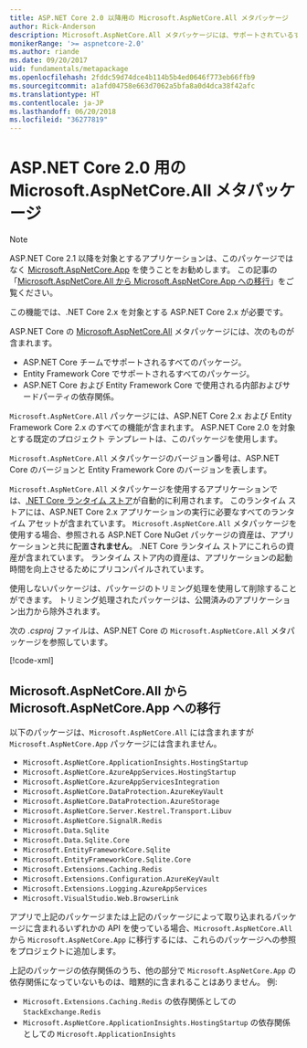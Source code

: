 ```yaml
---
title: ASP.NET Core 2.0 以降用の Microsoft.AspNetCore.All メタパッケージ
author: Rick-Anderson
description: Microsoft.AspNetCore.All メタパッケージには、サポートされているすべての ASP.NET Core および Entity Framework Core パッケージがその依存関係と共に含まれています。
monikerRange: '>= aspnetcore-2.0'
ms.author: riande
ms.date: 09/20/2017
uid: fundamentals/metapackage
ms.openlocfilehash: 2fddc59d74dce4b114b5b4ed0646f773eb66ffb9
ms.sourcegitcommit: a1afd04758e663d7062a5bfa8a0d4dca38f42afc
ms.translationtype: HT
ms.contentlocale: ja-JP
ms.lasthandoff: 06/20/2018
ms.locfileid: "36277819"
---
```

# <a name="microsoftaspnetcoreall-metapackage-for-aspnet-core-20"></a>ASP.NET Core 2.0 用の Microsoft.AspNetCore.All メタパッケージ

> [!NOTE]
> ASP.NET Core 2.1 以降を対象とするアプリケーションは、このパッケージではなく [Microsoft.AspNetCore.App](xref:fundamentals/metapackage-app) を使うことをお勧めします。 この記事の「[Microsoft.AspNetCore.All から Microsoft.AspNetCore.App への移行](#migrate)」をご覧ください。

この機能では、.NET Core 2.x を対象とする ASP.NET Core 2.x が必要です。

ASP.NET Core の [Microsoft.AspNetCore.All](https://www.nuget.org/packages/Microsoft.AspNetCore.All) メタパッケージには、次のものが含まれます。

* ASP.NET Core チームでサポートされるすべてのパッケージ。
* Entity Framework Core でサポートされるすべてのパッケージ。 
* ASP.NET Core および Entity Framework Core で使用される内部およびサードパーティの依存関係。 

`Microsoft.AspNetCore.All` パッケージには、ASP.NET Core 2.x および Entity Framework Core 2.x のすべての機能が含まれます。 ASP.NET Core 2.0 を対象とする既定のプロジェクト テンプレートは、このパッケージを使用します。

`Microsoft.AspNetCore.All` メタパッケージのバージョン番号は、ASP.NET Core のバージョンと Entity Framework Core のバージョンを表します。

`Microsoft.AspNetCore.All` メタパッケージを使用するアプリケーションでは、[.NET Core ランタイム ストア](https://docs.microsoft.com/dotnet/core/deploying/runtime-store)が自動的に利用されます。 このランタイム ストアには、ASP.NET Core 2.x アプリケーションの実行に必要なすべてのランタイム アセットが含まれています。 `Microsoft.AspNetCore.All` メタパッケージを使用する場合、参照される ASP.NET Core NuGet パッケージの資産は、アプリケーションと共に配置**されません**。 .NET Core ランタイム ストアにこれらの資産が含まれています。 ランタイム ストア内の資産は、アプリケーションの起動時間を向上させるためにプリコンパイルされています。

使用しないパッケージは、パッケージのトリミング処理を使用して削除することができます。 トリミング処理されたパッケージは、公開済みのアプリケーション出力から除外されます。

次の *.csproj* ファイルは、ASP.NET Core の `Microsoft.AspNetCore.All` メタパッケージを参照しています。

[!code-xml[](metapackage/samples/Metapackage.All.Example.csproj?highlight=6)]

<a name="migrate"></a>
## <a name="migrating-from-microsoftaspnetcoreall-to-microsoftaspnetcoreapp"></a>Microsoft.AspNetCore.All から Microsoft.AspNetCore.App への移行

以下のパッケージは、`Microsoft.AspNetCore.All` には含まれますが `Microsoft.AspNetCore.App` パッケージには含まれません。 

* `Microsoft.AspNetCore.ApplicationInsights.HostingStartup`
* `Microsoft.AspNetCore.AzureAppServices.HostingStartup`
* `Microsoft.AspNetCore.AzureAppServicesIntegration`
* `Microsoft.AspNetCore.DataProtection.AzureKeyVault`
* `Microsoft.AspNetCore.DataProtection.AzureStorage`
* `Microsoft.AspNetCore.Server.Kestrel.Transport.Libuv`
* `Microsoft.AspNetCore.SignalR.Redis`
* `Microsoft.Data.Sqlite`
* `Microsoft.Data.Sqlite.Core`
* `Microsoft.EntityFrameworkCore.Sqlite`
* `Microsoft.EntityFrameworkCore.Sqlite.Core`
* `Microsoft.Extensions.Caching.Redis`
* `Microsoft.Extensions.Configuration.AzureKeyVault`
* `Microsoft.Extensions.Logging.AzureAppServices`
* `Microsoft.VisualStudio.Web.BrowserLink`

アプリで上記のパッケージまたは上記のパッケージによって取り込まれるパッケージに含まれるいずれかの API を使っている場合、`Microsoft.AspNetCore.All` から `Microsoft.AspNetCore.App` に移行するには、これらのパッケージへの参照をプロジェクトに追加します。

上記のパッケージの依存関係のうち、他の部分で `Microsoft.AspNetCore.App` の依存関係になっていないものは、暗黙的に含まれることはありません。 例:

* `Microsoft.Extensions.Caching.Redis` の依存関係としての `StackExchange.Redis`
* `Microsoft.AspNetCore.ApplicationInsights.HostingStartup` の依存関係としての `Microsoft.ApplicationInsights`
